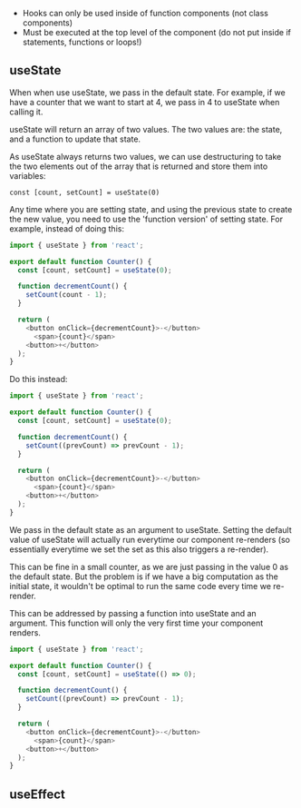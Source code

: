 - Hooks can only be used inside of function components (not class components)
- Must be executed at the top level of the component (do not put inside if statements, functions or loops!)

## useState
When when use useState, we pass in the default state. For example, if we have a counter that we want to start at 4, we pass in 4 to useState when calling it.

useState will return an array of two values. The two values are: the state, and a function to update that state.

As useState always returns two values, we can use destructuring to take the two elements out of the array that is returned and store them into variables:

`const [count, setCount] = useState(0)`

Any time where you are setting state, and using the previous state to create the new value, you need to use the 'function version' of setting state. For example, instead of doing this:

```javascript
import { useState } from 'react';

export default function Counter() {
  const [count, setCount] = useState(0);

  function decrementCount() {
    setCount(count - 1);
  }

  return (
    <button onClick={decrementCount}>-</button>
      <span>{count}</span>
    <button>+</button>
  );
}
```
Do this instead:
```javascript
import { useState } from 'react';

export default function Counter() {
  const [count, setCount] = useState(0);

  function decrementCount() {
    setCount((prevCount) => prevCount - 1);
  }

  return (
    <button onClick={decrementCount}>-</button>
      <span>{count}</span>
    <button>+</button>
  );
}
```

We pass in the default state as an argument to useState. Setting the default value of useState will actually run everytime our component re-renders (so essentially everytime we set the set as this also triggers a re-render). 

This can be fine in a small counter, as we are just passing in the value 0 as the default state. But the problem is if we have a big computation as the initial state, it wouldn't be optimal to run the same code every time we re-render.

This can be addressed by passing a function into useState and an argument. This function will only the very first time your component renders.

```javascript
import { useState } from 'react';

export default function Counter() {
  const [count, setCount] = useState(() => 0);

  function decrementCount() {
    setCount((prevCount) => prevCount - 1);
  }

  return (
    <button onClick={decrementCount}>-</button>
      <span>{count}</span>
    <button>+</button>
  );
}
```

## useEffect
